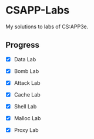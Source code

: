 # CSAPP-Labs
My solutions to labs of CS:APP3e.

## Progress
- [x] Data Lab
- [x] Bomb Lab
- [x] Attack Lab
- [x] Cache Lab
- [x] Shell Lab
- [x] Malloc Lab
- [x] Proxy Lab

